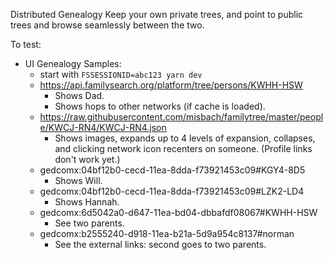 Distributed Genealogy
Keep your own private trees, and point to public trees and browse seamlessly between the two.

To test:

- UI Genealogy Samples:
  - start with `FSSESSIONID=abc123 yarn dev`
  - https://api.familysearch.org/platform/tree/persons/KWHH-HSW
    - Shows Dad.
    - Shows hops to other networks (if cache is loaded).
  - https://raw.githubusercontent.com/misbach/familytree/master/people/KWCJ-RN4/KWCJ-RN4.json
    - Shows images, expands up to 4 levels of expansion, collapses, and clicking network icon recenters on someone. (Profile links don't work yet.)
  - gedcomx:04bf12b0-cecd-11ea-8dda-f73921453c09#KGY4-8D5
    - Shows Will.
  - gedcomx:04bf12b0-cecd-11ea-8dda-f73921453c09#LZK2-LD4
    - Shows Hannah.
  - gedcomx:6d5042a0-d647-11ea-bd04-dbbafdf08067#KWHH-HSW
    - See two parents.
  - gedcomx:b2555240-d918-11ea-b21a-5d9a954c8137#norman
    - See the external links: second goes to two parents.
